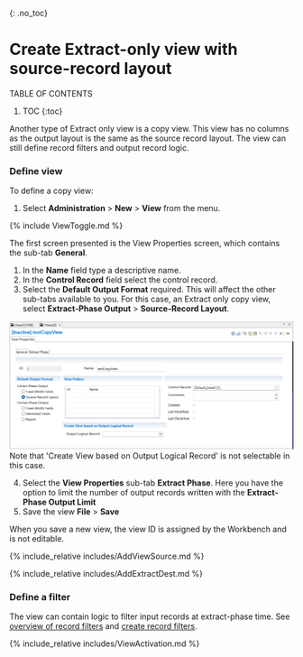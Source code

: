 {: .no_toc}
# Create Extract-only view with source-record layout

TABLE OF CONTENTS 
1. TOC
{:toc}  

Another type of Extract only view is a copy view. This view has no columns as the output layout is the same as the source record layout. The view can still define record filters and output record logic.

### Define view

To define a copy view:

1. Select **Administration** > **New** > **View** from the menu.  

{% include ViewToggle.md %}

The first screen presented is the View Properties screen, which contains the sub-tab **General**.

1. In the **Name** field  type a descriptive name.
2. In the **Control Record** field select the control record.
3. Select the **Default Output Format** required. This will affect the other sub-tabs available to you. For this case, an Extract only copy view, select **Extract-Phase Output** > **Source-Record Layout**.

![New View Properties General tab.](../../images/CreateViewCopy.png)
Note that 'Create View based on Output Logical Record' is not selectable in this case.

4. Select the **View Properties** sub-tab **Extract Phase**. Here you have the option to limit the number of output records written with the **Extract-Phase Output Limit**
5. Save the view **File** > **Save**  

When you save a new view, the view ID is assigned by the Workbench and is not editable.

<!-- View Source specification description -->
{% include_relative includes/AddViewSource.md %}  

<!-- Output destinations description -->
{% include_relative includes/AddExtractDest.md %}  

### Define a filter

The view can contain logic to filter input records at extract-phase time.  See [overview of record filters](../OverviewRecordFilters.md) and [create record filters](./CreateRecordFilters.md).

<!-- Activate view description -->
{% include_relative includes/ViewActivation.md %}  
